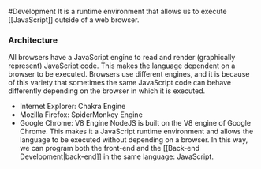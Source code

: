 #Development 
It is a runtime environment that allows us to execute [[JavaScript]] outside of a web browser.
### Architecture
All browsers have a JavaScript engine to read and render (graphically represent) JavaScript code. This makes the language dependent on a browser to be executed. Browsers use different engines, and it is because of this variety that sometimes the same JavaScript code can behave differently depending on the browser in which it is executed.
- Internet Explorer: Chakra Engine
- Mozilla Firefox: SpiderMonkey Engine
- Google Chrome: V8 Engine
NodeJS is built on the V8 engine of Google Chrome. This makes it a JavaScript runtime environment and allows the language to be executed without depending on a browser. In this way, we can program both the front-end and the [[Back-end Development|back-end]] in the same language: JavaScript.